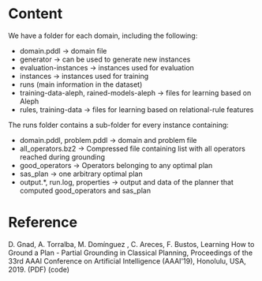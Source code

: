 # Content

We have a folder for each domain, including the following:
* domain.pddl -> domain file
* generator -> can be used to generate new instances
* evaluation-instances -> instances used for evaluation
* instances -> instances used for training
* runs (main information in the dataset)
* training-data-aleph, rained-models-aleph -> files for learning based on Aleph
* rules, training-data -> files for learning based on relational-rule features


The runs folder contains a sub-folder for every instance containing:
* domain.pddl, problem.pddl -> domain and problem file
* all_operators.bz2 -> Compressed file containing list with all operators reached during grounding
* good_operators -> Operators belonging to any optimal plan
* sas_plan -> one arbitrary optimal plan
* output.*, run.log, properties -> output and data of the planner that computed good_operators and sas_plan


# Reference

D. Gnad, A. Torralba, M. Domínguez , C. Areces, F. Bustos,
Learning How to Ground a Plan - Partial Grounding in Classical Planning,
Proceedings of the 33rd AAAI Conference on Artificial Intelligence (AAAI'19), Honolulu, USA, 2019. (PDF) (code)
